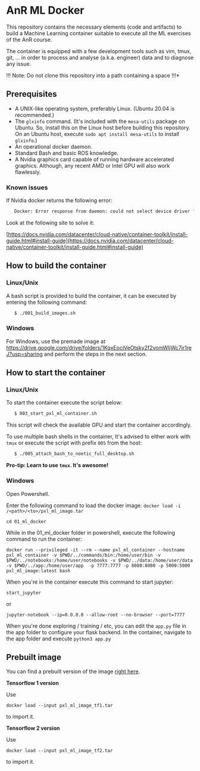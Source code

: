 # AnR ML Docker
 This repository contains the necessary elements (code and artifacts) to build a
 Machine Learning container suitable to execute all the ML exercises of the AnR
 course.
 
The container is equipped with a few development tools such as vim, tmux, git,
... in order to process and analyse (a.k.a. engineer) data and to diagnose any
issue.

!!! Note: Do not clone this repository into a path containing a space !!!*

## Prerequisites
* A UNIX-like operating system, preferably Linux. (Ubuntu 20.04 is recommended.)
* The `glxinfo` command. (It's included with the `mesa-utils` package on Ubuntu. So, install this on the Linux host before building this repository. On an Ubuntu host, execute `sudo apt install mesa-utils` to install `glxinfo`.)
* An operational docker daemon.
* Standard Bash and basic ROS knowledge.
* A Nvidia graphics card capable of running hardware accelerated
  graphics. Although, any recent AMD or Intel GPU will also work flawlessly.

### Known issues
If Nvidia docker returns the following error:

```bash
   Docker: Error response from daemon: could not select device driver "" with capabilities: [[gpu]].
```

Look at the following site to solve it:

[https://docs.nvidia.com/datacenter/cloud-native/container-toolkit/install-guide.html#install-guide](https://docs.nvidia.com/datacenter/cloud-native/container-toolkit/install-guide.html#install-guide)

## How to build the container
### Linux/Unix
A bash script is provided to build the container, it can be executed by entering
the following command:

```bash
   $ ./001_build_images.sh
```

### Windows
For Windows, use the premade image at https://drive.google.com/drive/folders/1KqxEocjVeOtsky2f2vomWljWc7ir1reJ?usp=sharing and perform the steps in the next section.

## How to start the container

### Linux/Unix
To start the container execute the script below:

```bash
   $ 003_start_pxl_ml_container.sh
```
This script will check the available GPU and start the container accordingly.

To use multiple bash shells in the container, It's advised to either work with
`tmux` or execute the script with prefix `005` from the host:

```bash
   $ ./005_attach_bash_to_noetic_full_desktop.sh
```

**Pro-tip: Learn to use `tmux`. It's awesome!**

### Windows
Open Powershell. 

Enter the following command to load the docker image:
`docker load -i /<path>/<to>/pxl_ml_image.tar`

```
cd 01_ml_docker
```

While in the 01_ml_docker folder in powershell, execute the following command to run the container:
```
docker run --privileged -it --rm --name pxl_ml_container --hostname pxl_ml_container -v $PWD/../commands/bin:/home/user/bin -v $PWD/../notebooks:/home/user/notebooks -v $PWD/../data:/home/user/data -v $PWD/../app:/home/user/app  -p 7777:7777 -p 8080:8080 -p 5000:5000 pxl_ml_image:latest bash
```

When you're in the container execute this command to start jupyter:
```
start_jupyter
```

or

```
jupyter-notebook --ip=0.0.0.0 --allow-root --no-browser --port=7777
```

When you're done exploring / training / etc, you can edit the `app.py` file in the app folder to configure your flask backend.
In the container, navigate to the app folder and execute `python3 app.py` 


## Prebuilt image
You can find a prebuilt version of the image [right here]([https://drive.google.com/drive/folders/1KqxEocjVeOtsky2f2vomWljWc7ir1reJ?usp=sharing](https://drive.google.com/drive/folders/1q6J5_DK0rruvrXXbhdr7EZx_jeZEMvQb?usp=sharing)https://drive.google.com/drive/folders/1q6J5_DK0rruvrXXbhdr7EZx_jeZEMvQb?usp=sharing).

**Tensorflow 1 version**

Use 
```
docker load --input pxl_ml_image_tf1.tar
```
to import it.

**Tensorflow 2 version**

Use 
```
docker load --input pxl_ml_image_tf2.tar
```
to import it.
